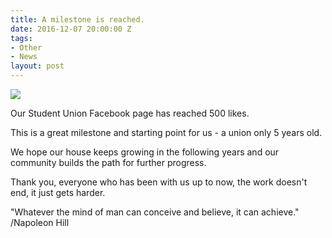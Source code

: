 ```yaml
---
title: A milestone is reached.
date: 2016-12-07 20:00:00 Z
tags:
- Other
- News
layout: post
---
```


<img src="https://scontent-fra3-1.xx.fbcdn.net/v/t1.0-9/15338871_1078208438974932_1811857268141787242_n.jpg?oh=c74cd909723b76cab645247fbf5388de&oe=58F89041" class="img" >

Our Student Union Facebook page has reached 500 likes.

This is a great milestone and starting point for us - a union only 5 years old. 

We hope our house keeps growing in the following years and our community builds the path for further progress.

Thank you, everyone who has been with us up to now, the work doesn't end, it just gets harder.


"Whatever the mind of man can conceive and believe, it can achieve." /Napoleon Hill